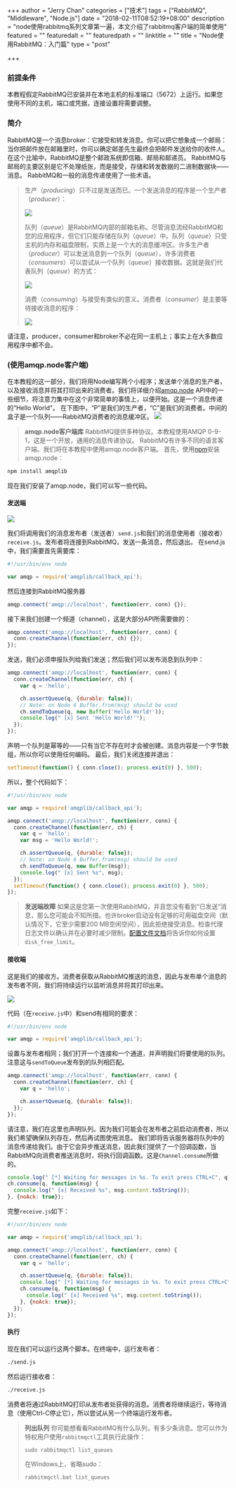 +++
author = "Jerry Chan"
categories = ["技术"]
tags = ["RabbitMQ", "Middleware", "Node.js"]
date = "2018-02-11T08:52:19+08:00"
description = "node使用rabbitmq系列文章第一遍，本文介绍了rabbitmq客户端的简单使用"
featured = ""
featuredalt = ""
featuredpath = ""
linktitle = ""
title = "Node使用RabbitMQ：入门篇"
type = "post"

+++

### 前提条件

本教程假定RabbitMQ已安装并在本地主机的标准端口（5672）上运行。如果您使用不同的主机，端口或凭据，连接设置将需要调整。

### 简介

RabbitMQ是一个消息broker：它接受和转发消息。你可以把它想象成一个邮局：当你把邮件放在邮箱里时，你可以确定邮差先生最终会把邮件发送给你的收件人。在这个比喻中，RabbitMQ是整个邮政系统即信箱、邮局和邮递员。 RabbitMQ与邮局的主要区别是它不处理纸张，而是接受，存储和转发数据的二进制数据块——消息。 RabbitMQ和一般的消息传递使用了一些术语。

> 生产（_producing_）只不过是发送而已。一个发送消息的程序是一个生产者（_producer_）：  
> 
> ![](/assets/blog/2018-02/producer.png) 
> 
> 队列（_queue_）是RabbitMQ内部的邮箱名称。尽管消息流经RabbitMQ和您的应用程序，但它们只能存储在队列（_queue_）中。队列（_queue_）只受主机的内存和磁盘限制，实质上是一个大的消息缓冲区。许多生产者（_producer_）可以发送消息到一个队列（_queue_），许多消费者（_consumers_）可以尝试从一个队列（_queue_）接收数据。这就是我们代表队列（_queue_）的方式：  
> 
> ![](/assets/blog/2018-02/queue.png) 
> 
> 消费（_consuming_）与接受有类似的意义。消费者（_consumer_）是主要等待接收消息的程序：  
> 
> ![](/assets/blog/2018-02/consumer.png)

请注意，producer，consumer和broker不必在同一主机上；事实上在大多数应用程序中都不会。

### (使用amqp.node客户端)

在本教程的这一部分，我们将用Node编写两个小程序；发送单个消息的生产者，以及接收消息并将其打印出来的消费者。我们将详细介绍[amqp.node](https://www.squaremobius.net/amqp.node/) API中的一些细节，将注意力集中在这个非常简单的事情上，以便开始。这是一个消息传递的“Hello World”。 在下图中，“P”是我们的生产者，“C”是我们的消费者。中间的盒子是一个队列——RabbitMQ消费者的消息缓冲区。 ![](/assets/blog/2018-02/python-one.png)

> **amqp.node客户端库** RabbitMQ提供多种协议。本教程使用AMQP 0-9-1，这是一个开放，通用的消息传递协议。 RabbitMQ有许多不同的语言客户端。我们将在本教程中使用amqp.node客户端。 首先，使用[npm](https://www.npmjs.com/)安装amqp.node：

```bash
npm install amqplib
```

现在我们安装了amqp.node，我们可以写一些代码。

#### 发送端

![](/assets/blog/2018-02/sending.png) 

我们将调用我们的消息发布者（发送者）`send.js`和我们的消息使用者（接收者）`receive.js`。发布者将连接到RabbitMQ，发送一条消息，然后退出。 在send.js中，我们需要首先需要库：

```js
#!/usr/bin/env node

var amqp = require('amqplib/callback_api');
```


然后连接到RabbitMQ服务器

```js
amqp.connect('amqp://localhost', function(err, conn) {});
```

接下来我们创建一个频道（channel），这是大部分API所需要做的：

```js
amqp.connect('amqp://localhost', function(err, conn) {
  conn.createChannel(function(err, ch) {});
});
```


发送，我们必须申报队列给我们发送；然后我们可以发布消息到队列中：

```js
amqp.connect('amqp://localhost', function(err, conn) {
  conn.createChannel(function(err, ch) {
    var q = 'hello';

    ch.assertQueue(q, {durable: false});
    // Note: on Node 6 Buffer.from(msg) should be used
    ch.sendToQueue(q, new Buffer('Hello World!'));
    console.log(" [x] Sent 'Hello World!'");
  });
});
```


声明一个队列是幂等的——只有当它不存在时才会被创建。消息内容是一个字节数组，所以你可以使用任何编码。 最后，我们关闭连接并退出：

```js
setTimeout(function() { conn.close(); process.exit(0) }, 500);
```

所以，整个代码如下：

```js
#!/usr/bin/env node

var amqp = require('amqplib/callback_api');

amqp.connect('amqp://localhost', function(err, conn) {
  conn.createChannel(function(err, ch) {
    var q = 'hello';
    var msg = 'Hello World!';

    ch.assertQueue(q, {durable: false});
    // Note: on Node 6 Buffer.from(msg) should be used
    ch.sendToQueue(q, new Buffer(msg));
    console.log(" [x] Sent %s", msg);
  });
  setTimeout(function() { conn.close(); process.exit(0) }, 500);
});
```

> **发送端故障** 如果这是您第一次使用RabbitMQ，并且您没有看到“已发送”消息，那么您可能会不知所措。也许broker启动没有足够的可用磁盘空间（默认情况下，它至少需要200 MB空闲空间），因此拒绝接受消息。检查代理日志文件以确认并在必要时减少限制。[配置文件文档](https://www.rabbitmq.com/configure.html#config-items)将告诉你如何设置`disk_free_limit`。

#### 接收端

这是我们的接收方。消费者获取从RabbitMQ推送的消息，因此与发布单个消息的发布者不同，我们将持续运行以监听消息并将其打印出来。 

![](/assets/blog/2018-02/receiving.webp) 

代码（在`receive.js`中）和send有相同的要求：

```js
#!/usr/bin/env node

var amqp = require('amqplib/callback_api');
```

设置与发布者相同；我们打开一个连接和一个通道，并声明我们将要使用的队列。注意这与`sendToQueue`发布到的队列相匹配。

```js
amqp.connect('amqp://localhost', function(err, conn) {
  conn.createChannel(function(err, ch) {
    var q = 'hello';

    ch.assertQueue(q, {durable: false});
  });
});
```

请注意，我们在这里也声明队列。因为我们可能会在发布者之前启动消费者，所以我们希望确保队列存在，然后再试图使用消息。 我们即将告诉服务器将队列中的消息传递给我们。由于它会异步推送消息，因此我们提供了一个回调函数，当RabbitMQ向消费者推送消息时，将执行回调函数。这是`Channel.consume`所做的。

```js
console.log(" [*] Waiting for messages in %s. To exit press CTRL+C", q);
ch.consume(q, function(msg) {
  console.log(" [x] Received %s", msg.content.toString());
}, {noAck: true});
```

完整`receive.js`如下：

```js
#!/usr/bin/env node

var amqp = require('amqplib/callback_api');

amqp.connect('amqp://localhost', function(err, conn) {
  conn.createChannel(function(err, ch) {
    var q = 'hello';

    ch.assertQueue(q, {durable: false});
    console.log(" [*] Waiting for messages in %s. To exit press CTRL+C", q);
    ch.consume(q, function(msg) {
      console.log(" [x] Received %s", msg.content.toString());
    }, {noAck: true});
  });
});
```

#### 执行

现在我们可以运行这两个脚本。在终端中，运行发布者：

```bash
./send.js
```

然后运行接收者：

```bash
./receive.js
```

消费者将通过RabbitMQ打印从发布者处获得的消息。消费者将继续运行，等待消息（使用Ctrl-C停止它），所以尝试从另一个终端运行发布者。

> **列出队列** 你可能想看看RabbitMQ有什么队列，有多少条消息。您可以作为特权用户使用`rabbitmqctl`工具执行此操作：
>
>     sudo rabbitmqctl list_queues
>       
>
> 在Windows上，省略sudo：
>
>     rabbitmqctl.bat list_queues
>
